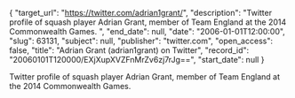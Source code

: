 {
  "target_url": "https://twitter.com/adrian1grant/", 
  "description": "Twitter profile of squash player Adrian Grant, member of Team England at the 2014 Commonwealth Games. ", 
  "end_date": null, 
  "date": "2006-01-01T12:00:00", 
  "slug": 63131, 
  "subject": null, 
  "publisher": "twitter.com", 
  "open_access": false, 
  "title": "Adrian Grant (adrian1grant) on Twitter", 
  "record_id": "20060101T120000/EXjXupXVZFnMrZv6zj7rJg==", 
  "start_date": null
}

Twitter profile of squash player Adrian Grant, member of Team England at the 2014 Commonwealth Games. 